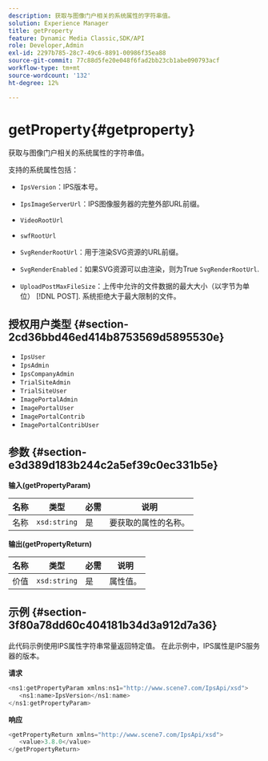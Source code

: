 ```yaml
---
description: 获取与图像门户相关的系统属性的字符串值。
solution: Experience Manager
title: getProperty
feature: Dynamic Media Classic,SDK/API
role: Developer,Admin
exl-id: 2297b785-28c7-49c6-8891-00986f35ea88
source-git-commit: 77c88d5fe20e048f6fad2bb23cb1abe090793acf
workflow-type: tm+mt
source-wordcount: '132'
ht-degree: 12%

---
```


# getProperty{#getproperty}

获取与图像门户相关的系统属性的字符串值。

支持的系统属性包括：

* `IpsVersion`：IPS版本号。
* `IpsImageServerUrl`：IPS图像服务器的完整外部URL前缀。
* `VideoRootUrl`
* `swfRootUrl`
* `SvgRenderRootUrl`：用于渲染SVG资源的URL前缀。
* `SvgRenderEnabled`：如果SVG资源可以由渲染，则为True `SvgRenderRootUrl`.

* `UploadPostMaxFileSize`：上传中允许的文件数据的最大大小（以字节为单位） [!DNL POST]. 系统拒绝大于最大限制的文件。

## 授权用户类型 {#section-2cd36bbd46ed414b8753569d5895530e}

* `IpsUser`
* `IpsAdmin`
* `IpsCompanyAdmin`
* `TrialSiteAdmin`
* `TrialSiteUser`
* `ImagePortalAdmin`
* `ImagePortalUser`
* `ImagePortalContrib`
* `ImagePortalContribUser`

## 参数 {#section-e3d389d183b244c2a5ef39c0ec331b5e}

**输入(getPropertyParam)**

| 名称 | 类型 | 必需 | 说明 |
|---|---|---|---|
| 名称 | `xsd:string` | 是 | 要获取的属性的名称。 |

**输出(getPropertyReturn)**

| 名称 | 类型 | 必需 | 说明 |
|---|---|---|---|
| 价值 | `xsd:string` | 是 | 属性值。 |

## 示例 {#section-3f80a78dd60c404181b34d3a912d7a36}

此代码示例使用IPS属性字符串常量返回特定值。 在此示例中，IPS属性是IPS服务器的版本。

**请求**

```java
<ns1:getPropertyParam xmlns:ns1="http://www.scene7.com/IpsApi/xsd">
   <ns1:name>IpsVersion</ns1:name>
</ns1:getPropertyParam>
```

**响应**

```java
<getPropertyReturn xmlns="http://www.scene7.com/IpsApi/xsd">
   <value>3.8.0</value>
</getPropertyReturn>
```
